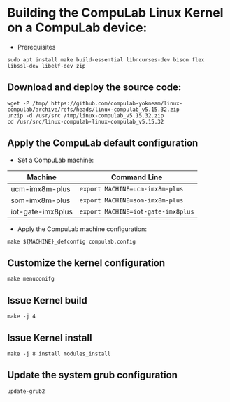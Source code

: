# Building the CompuLab Linux Kernel on a CompuLab device:

* Prerequisites
```
sudo apt install make build-essential libncurses-dev bison flex libssl-dev libelf-dev zip
```

## Download and deploy the source code:
```
wget -P /tmp/ https://github.com/compulab-yokneam/linux-compulab/archive/refs/heads/linux-compulab_v5.15.32.zip
unzip -d /usr/src /tmp/linux-compulab_v5.15.32.zip
cd /usr/src/linux-compulab-linux-compulab_v5.15.32
```

## Apply the CompuLab default configuration
* Set a CompuLab machine:

| Machine | Command Line |
|---|---|
|ucm-imx8m-plus|```export MACHINE=ucm-imx8m-plus```|
|som-imx8m-plus|```export MACHINE=som-imx8m-plus```|
|iot-gate-imx8plus|```export MACHINE=iot-gate-imx8plus```|

* Apply the CompuLab machine configuration:
```
make ${MACHINE}_defconfig compulab.config
```

## Customize the kernel configuration
```
make menuconifg
```

## Issue Kernel build
```
make -j 4
```

## Issue Kernel install
```
make -j 8 install modules_install
```

## Update the system grub configuration
```
update-grub2
```
